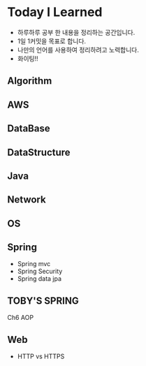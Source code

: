 # Today I Learned

- 하루하루 공부 한 내용을 정리하는 공간입니다.
- 1일 1커밋을 목표로 합니다.
- 나만의 언어를 사용하여 정리하려고 노력합니다.
- 화이팅!!

## Algorithm
## AWS
## DataBase
## DataStructure
## Java
## Network
## OS
## Spring
- Spring mvc
- Spring Security
- Spring data jpa
## TOBY'S SPRING
Ch6 AOP
## Web
- HTTP vs HTTPS
